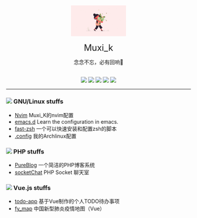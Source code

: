 

<div align="center">
	<img width="150" src="https://raw.githubusercontent.com/muxik/muxik/master/assets/image/run.gif">
	<p>
		<font size="5">Muxi_k</font>
  </p>
	<p>念念不忘，必有回响🍃</p><br/>
  <img src="https://img.shields.io/badge/php-%23777BB4.svg?&style=for-the-badge&logo=php&logoColor=white">
  <img src="https://img.shields.io/badge/javascript-%23F7DF1E.svg?&style=for-the-badge&logo=javascript&logoColor=white">
  <img src="https://img.shields.io/badge/python-%233776AB.svg?&style=for-the-badge&logo=python&logoColor=white">
  <img src="https://img.shields.io/badge/Vue.js-%234FC08D.svg?&style=for-the-badge&logo=Vue.js&logoColor=white">
  <img src="https://img.shields.io/badge/Laravel-%23FF2D20.svg?&style=for-the-badge&logo=laravel&logoColor=white">
</div>




----

### <img src="https://simpleicons.org/icons/linux.svg" width="28" /> GNU/Linux stuffs
- [Nvim](https://github.com/muxik/nvim) Muxi_K的nvim配置
- [emacs.d](https://github.com/muxik/emacs.d) Learn the configuration in emacs.
- [fast-zsh](https://github.com/muxik/fast-zsh) 一个可以快速安装和配置zsh的脚本
- [.config](https://github.com/muxik/.config/tree/master/bspwm) 我的Archlinux配置

### <img src="https://simpleicons.org/icons/php.svg" width="28" /> PHP stuffs
- [PureBlog](https://github.com/muxik/PureBlog) 一个简洁的PHP博客系统
- [socketChat](https://github.com/muxik/socketChat) PHP Socket 聊天室


### <img src="https://simpleicons.org/icons/vue-dot-js.svg" width="28"/> Vue.js stuffs
- [todo-app](https://github.com/muxik/todo-app) 基于Vue制作的个人TODO待办事项
- [fy_map](https://github.com/muxik/fy_map) 中国新型肺炎疫情地图（Vue）


